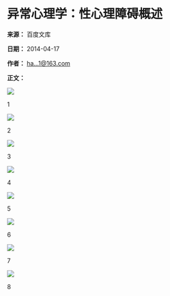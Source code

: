 # 异常心理学：性心理障碍概述

**来源：** 百度文库

**日期：** 2014-04-17

**作者：** ha...1@163.com

**正文：**

![](https://wkretype.bdimg.com/retype/zoom/b76360ff4693daef5ef73dd0?pn=1&o=jpg_6&md5sum=7e63e00321a365fa10baa193d03d319d&sign=e37eaadea1&png=0-192819&jpg=0-128256)

1

![](https://wkretype.bdimg.com/retype/zoom/b76360ff4693daef5ef73dd0?pn=2&o=jpg_6&md5sum=7e63e00321a365fa10baa193d03d319d&sign=e37eaadea1&png=192820-342715&jpg=128257-363182)

2

![](https://wkretype.bdimg.com/retype/zoom/b76360ff4693daef5ef73dd0?pn=3&o=jpg_6&md5sum=7e63e00321a365fa10baa193d03d319d&sign=e37eaadea1&png=342716-572439&jpg=363183-581134)

3

![](https://wkretype.bdimg.com/retype/zoom/b76360ff4693daef5ef73dd0?pn=4&o=jpg_6&md5sum=7e63e00321a365fa10baa193d03d319d&sign=e37eaadea1&png=572440-628902&jpg=581135-881153)

4

![](https://wkretype.bdimg.com/retype/zoom/b76360ff4693daef5ef73dd0?pn=5&o=jpg_6&md5sum=7e63e00321a365fa10baa193d03d319d&sign=e37eaadea1&png=628903-685488&jpg=881154-1052471)

5

![](https://wkretype.bdimg.com/retype/zoom/b76360ff4693daef5ef73dd0?pn=6&o=jpg_6&md5sum=7e63e00321a365fa10baa193d03d319d&sign=e37eaadea1&png=685489-742074&jpg=1052472-1341264)

6

![](https://wkretype.bdimg.com/retype/zoom/b76360ff4693daef5ef73dd0?pn=7&o=jpg_6&md5sum=7e63e00321a365fa10baa193d03d319d&sign=e37eaadea1&png=742075-798446&jpg=1341265-1543758)

7

![](https://wkretype.bdimg.com/retype/zoom/b76360ff4693daef5ef73dd0?pn=8&o=jpg_6&md5sum=7e63e00321a365fa10baa193d03d319d&sign=e37eaadea1&png=798447-855032&jpg=1543759-1788026)

8
